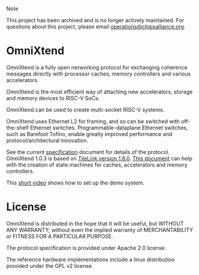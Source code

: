 > [!NOTE]
> This project has been archived and is no longer actively maintained. For questions about this project, please email operations@chipsalliance.org.

OmniXtend
=========

OmniXtend is a fully open networking protocol for exchanging
coherence messages directly with processor caches, memory
controllers and various accelerators.

OmniXtend is the most efficient way of attaching new
accelerators, storage and memory devices to RISC-V SoCs.

OmniXtend can be used to create multi-socket RISC-V systems.

OmniXtend uses Ethernet L2 for framing, and so can be switched
with off-the-shelf Ethernet switches. Programmable-dataplane Ethernet
switches, such as Barefoot Tofino, enable greatly improved performance
and protocol/architectural innovation.

See the current [specification](OmniXtend-1.0.3/spec/OmniXtend-1.0.3.pdf)
document for details of the protocol. OmniXtend 1.0.3 is based on
[TileLink version 1.8.0](OmniXtend-1.0.3/spec/TileLink-1.8.0.pdf).
[This document](OmniXtend-1.0.3/spec/StateTransitionTables-1.8.0.pdf)
can help with the creation of state machines for caches, accelerators
and memory controllers.

This [short video](https://youtu.be/hmVNTUrJoDM) shows how to set
up the demo system.

License
=======

OmniXtend is distributed in the hope that it will be useful,
but WITHOUT ANY WARRANTY; without even the implied warranty of
MERCHANTABILITY or FITNESS FOR A PARTICULAR PURPOSE.

The protocol specification is provided under Apache 2.0 license.

The reference hardware implementations include a linux
distribution provided under the GPL v2 license.
